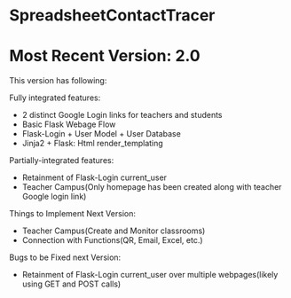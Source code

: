 # SpreadsheetContactTracer

# Most Recent Version: 2.0
This version has following:

Fully integrated features:
* 2 distinct Google Login links for teachers and students
* Basic Flask Webage Flow
* Flask-Login + User Model + User Database
* Jinja2 + Flask: Html render_templating

Partially-integrated features:
* Retainment of Flask-Login current_user
* Teacher Campus(Only homepage has been created along with teacher Google login link)

Things to Implement Next Version:
* Teacher Campus(Create and Monitor classrooms)
* Connection with Functions(QR, Email, Excel, etc.)

Bugs to be Fixed next Version:
* Retainment of Flask-Login current_user over multiple webpages(likely using GET and POST calls)
